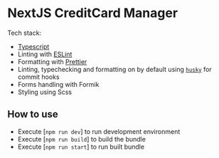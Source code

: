 # NextJS CreditCard Manager

Tech stack:

- [Typescript](https://www.typescriptlang.org/)
- Linting with [ESLint](https://eslint.org/)
- Formatting with [Prettier](https://prettier.io/)
- Linting, typechecking and formatting on by default using [`husky`](https://github.com/typicode/husky) for commit hooks
- Forms handling with Formik
- Styling using Scss

## How to use

- Execute [`npm run dev`] to run development environment
- Execute [`npm run build`] to build the bundle 
- Execute [`npm run start`] to run built bundle